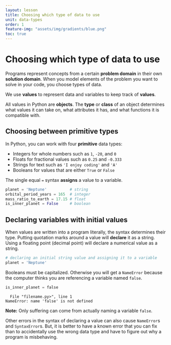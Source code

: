 ```yaml
---
layout: lesson
title: Choosing which type of data to use
unit: data-types
order: 1
feature-img: "assets/img/gradients/blue.png"
toc: true
---
```


# Choosing which type of data to use

Programs represent concepts from a certain **problem domain** in their own **solution domain**. When you model elements of the problem you want to solve in your code, you choose types of data.

We use **values** to represent data and variables to keep track of **values**.

All values in Python are **objects**. The **type** or **class** of an object determines what values it can take on, what attributes it has, and what functions it is compatible with.

## Choosing between primitive types

In Python, you can work with four **primitive** data types:

- Integers for whole numbers such as `1`, `-20`, and `0`
- Floats for fractional values such as `0.25` and `-0.333`
- Strings for text such as `'I enjoy coding'` and `'A'`
- Booleans for values that are either `True` or `False`

The single equal `=` syntax **assigns** a value to a variable.

```python
planet = 'Neptune'          # string
orbital_period_years = 165  # integer
mass_ratio_to_earth = 17.15 # float
is_inner_planet = False     # boolean
```

## Declaring variables with initial values

When values are written into a program literally, the syntax determines their type. Putting quotation marks around a value will **declare** it as a string. Using a floating point (decimal point) will declare a numerical value as a string.

```python
# declaring an initial string value and assigning it to a variable
planet = 'Neptune'
```

Booleans must be capitalized. Otherwise you will get a `NameError` because the computer thinks you are referencing a variable named `false`.

```python
is_inner_planet = false
```

```
  File "filename.py>", line 1
NameError: name 'false' is not defined
```

**Note:** Only suffering can come from actually naming a variable `false`.

Other errors in the syntax of declaring a value can also cause `NameError`s and `SyntaxError`s. But, it is better to have a known error that you can fix than to accidentally use the wrong data type and have to figure out why a program is misbehaving.
